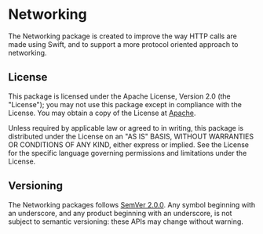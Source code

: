 # Networking

The Networking package is created to improve the way HTTP calls are made using Swift, 
and to support a more protocol oriented approach to networking. 

## License

This package is licensed under the Apache License, Version 2.0 (the "License"); 
you may not use this package except in compliance with the License. 
You may obtain a copy of the License at [Apache](http://www.apache.org/licenses/LICENSE-2.0).

Unless required by applicable law or agreed to in writing, this package is distributed under the License on an "AS IS" BASIS, 
WITHOUT WARRANTIES OR CONDITIONS OF ANY KIND, either express or implied. 
See the License for the specific language governing permissions and limitations under the License.

## Versioning

The Networking packages follows [SemVer 2.0.0](https://semver.org/#semantic-versioning-200). 
Any symbol beginning with an underscore, and any product beginning with an underscore, is not subject to semantic versioning: 
these APIs may change without warning.
